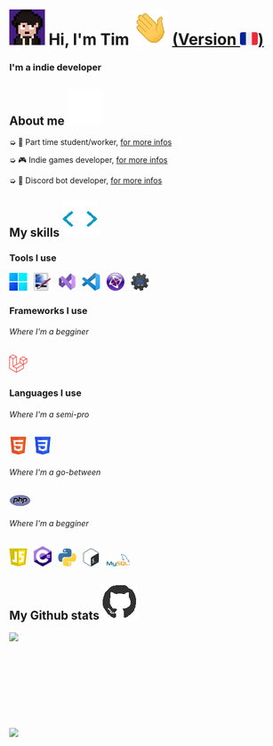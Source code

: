 <h1 style="vertical-align: top;"> <img src="Ressources\Straky.gif"> Hi, I'm Tim <img src = "Ressources\Hello.gif"> <a href="README.md">(Version <img src="Ressources\fr_flag.png">)</a></h1>
<p align='center'>

</p>
<h3>
<div size='20px'> I'm a indie developer
</h3>
</div>
  
<h2> About me <img src="Ressources\Bars.gif">
</h2>

➭ 💼 Part time student/worker, <a href="http://tim-req.tk" target="_blank">for more infos</a>

➭ 🎮 Indie games developer, <a href="http://games.straky.tk/en" target="_blank">for more infos</a>

➭ 🤖 Discord bot developer, <a href="http://bot.straky.tk" target="_blank">for more infos</a> 

<h2> My skills <img src = "Ressources\Dev.gif"> </h2>

<div>

<h3>Tools I use</h3>
  
<a href="https://www.microsoft.com/windows" target="_blank"><img src="Ressources\Windows11.png" alt="Windows" title="Windows" width=32px></a>
  &nbsp;
<a href="https://www.getpaint.net" target="_blank"><img src="Ressources\Paint.Net.png" alt="Paint.NET" title="Paint.NET" width=32px></a>
  &nbsp;
<a href="https://visualstudio.microsoft.com" target="_blank"><img src="Ressources\VisualStudio2022.png" alt="Visual Studio" title="Visual Studio" width=32px></a>
  &nbsp;
<a href="https://code.visualstudio.com" target="_blank"><img src="Ressources\VisualStudioCode.png" alt="Visual Studio Code" title="Visual Studio Code" width=32px></a>
  &nbsp;
<a href="https://www.clickteam.com/clickteam-fusion-2-5" target="_blank"><img src="Ressources\Clickteam.png" alt="Clickteam Fusion" title="Clickteam Fusion" width=32px></a>
  &nbsp;
<a href="https://dbotmaker.io" target="_blank"><img src="Ressources\DiscordBotMaker.png" alt="Discord Bot Maker" title="Discord Bot Maker" width=32px></a>
  
<h3>Frameworks I use</h3>
  <h6>Where I'm a begginer</h6>
<a href="https://laravel.com" target="_blank"><img src="Ressources\Laravel.png" alt="Laravel" title="Laravel" width=32px></a>
  
<h3>Languages I use</h3>
<h6>Where I'm a semi-pro</h6>
  
<a href="https://html.spec.whatwg.org" target="_blank"><img src="Ressources\HTML.png" alt="HTML" title="HTML" width=32px></a>
 &nbsp;
<a href="https://www.w3.org/TR/CSS/#css" target="_blank"><img src="Ressources\CSS.png" alt="CSS" title="CSS" width=32px></a>
 
<h6>Where I'm a go-between</h6>  
  
  <a href="https://www.php.net" target="_blank"><img src="Ressources\PHP.png" alt="PHP" title="PHP" width=38px></a>
  
<h6>Where I'm a begginer</h6>
 
<a href="https://www.javascript.com" target="_blank"><img src="Ressources\JS.png" alt="JS" title="JS" width=32px></a>
  &nbsp;
<a href="https://docs.microsoft.com/en-us/dotnet/csharp" target="_blank"><img src="Ressources\Csharp.png" alt="C#" title="C#" width=32px></a>
  &nbsp;
<a href="https://www.python.org" target="_blank"><img src="Ressources\Python.png" alt="Python" title="Python" width=32px></a>
  &nbsp;
<a href="https://www.gnu.org/software/bash" target="_blank"><img src="Ressources\Bash.png" alt="Bash" title="Bash" width=32px></a>
  &nbsp;
<a href="https://www.mysql.com/fr" target="_blank"><img src="Ressources\MySQL.png" alt="SQL" title="SQL" width=42px></a>
  
</div>

<h2>My Github stats <img src='Ressources\Github_logo.gif'> </h2>

<a href="https://github.com/Str4ky/github-readme-stats">
<img align="left" src="https://github-readme-stats.vercel.app/api?username=Str4ky&count_private=true&show_icons=true&theme=tokyonight" />
</a><br><br><br><br><br><br><br><br><br><br>
<a href="https://github.com/Str4ky/convoychat">
<img align="center" src="https://github-readme-stats.vercel.app/api/top-langs/?username=Str4ky&theme=tokyonight" />
</a>

